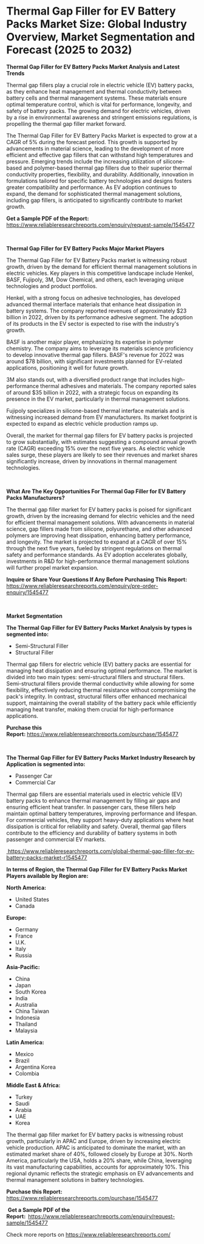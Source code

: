 <p><h1>Thermal Gap Filler for EV Battery Packs Market Size: Global Industry Overview, Market Segmentation and Forecast (2025 to 2032)</h1></p><p><strong>Thermal Gap Filler for EV Battery Packs Market Analysis and Latest Trends</strong></p>
<p><p>Thermal gap fillers play a crucial role in electric vehicle (EV) battery packs, as they enhance heat management and thermal conductivity between battery cells and thermal management systems. These materials ensure optimal temperature control, which is vital for performance, longevity, and safety of battery packs. The growing demand for electric vehicles, driven by a rise in environmental awareness and stringent emissions regulations, is propelling the thermal gap filler market forward.</p><p>The Thermal Gap Filler for EV Battery Packs Market is expected to grow at a CAGR of 5% during the forecast period. This growth is supported by advancements in material science, leading to the development of more efficient and effective gap fillers that can withstand high temperatures and pressure. Emerging trends include the increasing utilization of silicone-based and polymer-based thermal gap fillers due to their superior thermal conductivity properties, flexibility, and durability. Additionally, innovation in formulations tailored for specific battery technologies and designs fosters greater compatibility and performance. As EV adoption continues to expand, the demand for sophisticated thermal management solutions, including gap fillers, is anticipated to significantly contribute to market growth.</p></p>
<p><strong>Get a Sample PDF of the Report:&nbsp;</strong> <a href="https://www.reliableresearchreports.com/enquiry/request-sample/1545477?utm_campaign=2139&utm_medium=2&utm_source=Github&utm_content=ia&utm_term=02022025&utm_id=thermal-gap-filler-for-ev-battery-packs">https://www.reliableresearchreports.com/enquiry/request-sample/1545477</a></p>
<p>&nbsp;</p>
<p><strong>Thermal Gap Filler for EV Battery Packs Major Market Players</strong></p>
<p><p>The Thermal Gap Filler for EV Battery Packs market is witnessing robust growth, driven by the demand for efficient thermal management solutions in electric vehicles. Key players in this competitive landscape include Henkel, BASF, Fujipoly, 3M, Dow Chemical, and others, each leveraging unique technologies and product portfolios.</p><p>Henkel, with a strong focus on adhesive technologies, has developed advanced thermal interface materials that enhance heat dissipation in battery systems. The company reported revenues of approximately $23 billion in 2022, driven by its performance adhesive segment. The adoption of its products in the EV sector is expected to rise with the industry's growth.</p><p>BASF is another major player, emphasizing its expertise in polymer chemistry. The company aims to leverage its materials science proficiency to develop innovative thermal gap fillers. BASF's revenue for 2022 was around $78 billion, with significant investments planned for EV-related applications, positioning it well for future growth.</p><p>3M also stands out, with a diversified product range that includes high-performance thermal adhesives and materials. The company reported sales of around $35 billion in 2022, with a strategic focus on expanding its presence in the EV market, particularly in thermal management solutions.</p><p>Fujipoly specializes in silicone-based thermal interface materials and is witnessing increased demand from EV manufacturers. Its market footprint is expected to expand as electric vehicle production ramps up.</p><p>Overall, the market for thermal gap fillers for EV battery packs is projected to grow substantially, with estimates suggesting a compound annual growth rate (CAGR) exceeding 15% over the next five years. As electric vehicle sales surge, these players are likely to see their revenues and market shares significantly increase, driven by innovations in thermal management technologies.</p></p>
<p>&nbsp;</p>
<p><strong>What Are The Key Opportunities For Thermal Gap Filler for EV Battery Packs Manufacturers?</strong></p>
<p><p>The thermal gap filler market for EV battery packs is poised for significant growth, driven by the increasing demand for electric vehicles and the need for efficient thermal management solutions. With advancements in material science, gap fillers made from silicone, polyurethane, and other advanced polymers are improving heat dissipation, enhancing battery performance, and longevity. The market is projected to expand at a CAGR of over 15% through the next five years, fueled by stringent regulations on thermal safety and performance standards. As EV adoption accelerates globally, investments in R&D for high-performance thermal management solutions will further propel market expansion.</p></p>
<p><strong>Inquire or Share Your Questions If Any Before Purchasing This Report:</strong> <a href="https://www.reliableresearchreports.com/enquiry/pre-order-enquiry/1545477?utm_campaign=2139&utm_medium=2&utm_source=Github&utm_content=ia&utm_term=02022025&utm_id=thermal-gap-filler-for-ev-battery-packs">https://www.reliableresearchreports.com/enquiry/pre-order-enquiry/1545477</a></p>
<p>&nbsp;</p>
<p><strong>Market Segmentation</strong></p>
<p><strong>The Thermal Gap Filler for EV Battery Packs Market Analysis by types is segmented into:</strong></p>
<p><ul><li>Semi-Structural Filler</li><li>Structural Filler</li></ul></p>
<p><p>Thermal gap fillers for electric vehicle (EV) battery packs are essential for managing heat dissipation and ensuring optimal performance. The market is divided into two main types: semi-structural fillers and structural fillers. Semi-structural fillers provide thermal conductivity while allowing for some flexibility, effectively reducing thermal resistance without compromising the pack's integrity. In contrast, structural fillers offer enhanced mechanical support, maintaining the overall stability of the battery pack while efficiently managing heat transfer, making them crucial for high-performance applications.</p></p>
<p><strong>Purchase this Report:&nbsp;</strong><a href="https://www.reliableresearchreports.com/purchase/1545477?utm_campaign=2139&utm_medium=2&utm_source=Github&utm_content=ia&utm_term=02022025&utm_id=thermal-gap-filler-for-ev-battery-packs">https://www.reliableresearchreports.com/purchase/1545477</a></p>
<p>&nbsp;</p>
<p><strong>The Thermal Gap Filler for EV Battery Packs Market Industry Research by Application is segmented into:</strong></p>
<p><ul><li>Passenger Car</li><li>Commercial Car</li></ul></p>
<p><p>Thermal gap fillers are essential materials used in electric vehicle (EV) battery packs to enhance thermal management by filling air gaps and ensuring efficient heat transfer. In passenger cars, these fillers help maintain optimal battery temperatures, improving performance and lifespan. For commercial vehicles, they support heavy-duty applications where heat dissipation is critical for reliability and safety. Overall, thermal gap fillers contribute to the efficiency and durability of battery systems in both passenger and commercial EV markets.</p></p>
<p><a href="https://www.reliableresearchreports.com/global-thermal-gap-filler-for-ev-battery-packs-market-r1545477?utm_campaign=2139&utm_medium=2&utm_source=Github&utm_content=ia&utm_term=02022025&utm_id=thermal-gap-filler-for-ev-battery-packs">&nbsp;https://www.reliableresearchreports.com/global-thermal-gap-filler-for-ev-battery-packs-market-r1545477</a></p>
<p><strong>In terms of Region, the Thermal Gap Filler for EV Battery Packs Market Players available by Region are:</strong></p>
<p>
    <p> <strong> North America: </strong>
        <ul>
            <li>United States</li>
            <li>Canada</li>
        </ul>
        </p> 
    <p> <strong> Europe: </strong>
        <ul>
            <li>Germany</li>
            <li>France</li>
            <li>U.K.</li>
            <li>Italy</li>
            <li>Russia</li>
        </ul>
        </p> 
    <p> <strong> Asia-Pacific: </strong>
        <ul>
            <li>China</li>
            <li>Japan</li>
            <li>South Korea</li>
            <li>India</li>
            <li>Australia</li>
            <li>China Taiwan</li>
            <li>Indonesia</li>
            <li>Thailand</li>
            <li>Malaysia</li>
        </ul>
        </p> 
    <p> <strong> Latin America: </strong>
        <ul>
            <li>Mexico</li>
            <li>Brazil</li>
            <li>Argentina Korea</li>
            <li>Colombia</li>
        </ul>
        </p> 
    <p> <strong> Middle East & Africa: </strong>
        <ul>
            <li>Turkey</li>
            <li>Saudi</li>
            <li>Arabia</li>
            <li>UAE</li>
            <li>Korea</li>
        </ul>
    </p>
    </p>
<p><p>The thermal gap filler market for EV battery packs is witnessing robust growth, particularly in APAC and Europe, driven by increasing electric vehicle production. APAC is anticipated to dominate the market, with an estimated market share of 40%, followed closely by Europe at 30%. North America, particularly the USA, holds a 20% share, while China, leveraging its vast manufacturing capabilities, accounts for approximately 10%. This regional dynamic reflects the strategic emphasis on EV advancements and thermal management solutions in battery technologies.</p></p>
<p><strong>Purchase this Report: </strong><a href="https://www.reliableresearchreports.com/purchase/1545477?utm_campaign=2139&utm_medium=2&utm_source=Github&utm_content=ia&utm_term=02022025&utm_id=thermal-gap-filler-for-ev-battery-packs">https://www.reliableresearchreports.com/purchase/1545477</a></p>
<p>&nbsp;<strong>Get a Sample PDF of the Report:&nbsp;&nbsp;</strong><a href="https://www.reliableresearchreports.com/enquiry/request-sample/1545477?utm_campaign=2139&utm_medium=2&utm_source=Github&utm_content=ia&utm_term=02022025&utm_id=thermal-gap-filler-for-ev-battery-packs">https://www.reliableresearchreports.com/enquiry/request-sample/1545477</a></p>
<p><strong></strong></p>
<p>Check more reports on <a href="https://www.reliableresearchreports.com/?utm_campaign=2139&utm_medium=2&utm_source=Github&utm_content=ia&utm_term=02022025&utm_id=thermal-gap-filler-for-ev-battery-packs">https://www.reliableresearchreports.com/</a></p>